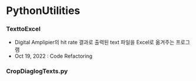 # PythonUtilities

### TexttoExcel

- Digital Amplipier의 hit rate 결과로 출력된 text 파일을 Excel로 옮겨주는 프로그램
- Oct 19, 2022 : Code Refactoring

### CropDiaglogTexts.py
